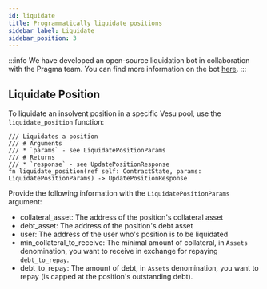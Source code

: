 ```yaml
---
id: liquidate
title: Programmatically liquidate positions
sidebar_label: Liquidate
sidebar_position: 3
---
```


:::info
We have developed an open-source liquidation bot in collaboration with the Pragma team. You can find more information on the bot [here](/docs/developers/liquidation-bot.md).
:::


## Liquidate Position

To liquidate an insolvent position in a specific Vesu pool, use the `liquidate_position` function:

```
/// Liquidates a position
/// # Arguments
/// * `params` - see LiquidatePositionParams
/// # Returns
/// * `response` - see UpdatePositionResponse
fn liquidate_position(ref self: ContractState, params: LiquidatePositionParams) -> UpdatePositionResponse
```

Provide the following information with the `LiquidatePositionParams` argument:

- collateral_asset: The address of the position's collateral asset
- debt_asset: The address of the position's debt asset
- user: The address of the user who's position is to be liquidated
- min_collateral_to_receive: The minimal amount of collateral, in `Assets` denomination, you want to receive in exchange for repaying `debt_to_repay`.
- debt_to_repay: The amount of debt, in `Assets` denomination, you want to repay (is capped at the position's outstanding debt).

